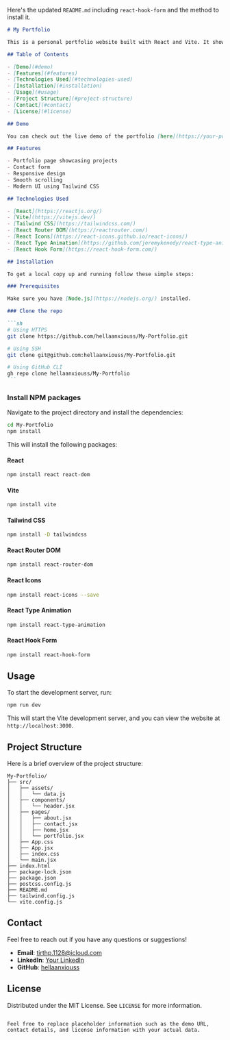 Here's the updated `README.md` including `react-hook-form` and the method to install it.

````markdown
# My Portfolio

This is a personal portfolio website built with React and Vite. It showcases my projects, skills, and includes a contact page.

## Table of Contents

- [Demo](#demo)
- [Features](#features)
- [Technologies Used](#technologies-used)
- [Installation](#installation)
- [Usage](#usage)
- [Project Structure](#project-structure)
- [Contact](#contact)
- [License](#license)

## Demo

You can check out the live demo of the portfolio [here](https://your-portfolio-url.com).

## Features

- Portfolio page showcasing projects
- Contact form
- Responsive design
- Smooth scrolling
- Modern UI using Tailwind CSS

## Technologies Used

- [React](https://reactjs.org/)
- [Vite](https://vitejs.dev/)
- [Tailwind CSS](https://tailwindcss.com/)
- [React Router DOM](https://reactrouter.com/)
- [React Icons](https://react-icons.github.io/react-icons/)
- [React Type Animation](https://github.com/jeremykenedy/react-type-animation)
- [React Hook Form](https://react-hook-form.com/)

## Installation

To get a local copy up and running follow these simple steps:

### Prerequisites

Make sure you have [Node.js](https://nodejs.org/) installed.

### Clone the repo

```sh
# Using HTTPS
git clone https://github.com/hellaanxiouss/My-Portfolio.git

# Using SSH
git clone git@github.com:hellaanxiouss/My-Portfolio.git

# Using GitHub CLI
gh repo clone hellaanxiouss/My-Portfolio
```
````

### Install NPM packages

Navigate to the project directory and install the dependencies:

```sh
cd My-Portfolio
npm install
```

This will install the following packages:

#### React

```sh
npm install react react-dom
```

#### Vite

```sh
npm install vite
```

#### Tailwind CSS

```sh
npm install -D tailwindcss
```

#### React Router DOM

```sh
npm install react-router-dom
```

#### React Icons

```sh
npm install react-icons --save
```

#### React Type Animation

```sh
npm install react-type-animation
```

#### React Hook Form

```sh
npm install react-hook-form
```

## Usage

To start the development server, run:

```sh
npm run dev
```

This will start the Vite development server, and you can view the website at `http://localhost:3000`.

## Project Structure

Here is a brief overview of the project structure:

```
My-Portfolio/
├── src/
│   ├── assets/
│   │   └── data.js
│   ├── components/
│   │   └── header.jsx
│   ├── pages/
│   │   ├── about.jsx
│   │   ├── contact.jsx
│   │   ├── home.jsx
│   │   └── portfolio.jsx
│   ├── App.css
│   ├── App.jsx
│   ├── index.css
│   └── main.jsx
├── index.html
├── package-lock.json
├── package.json
├── postcss.config.js
├── README.md
├── tailwind.config.js
└── vite.config.js
```

## Contact

Feel free to reach out if you have any questions or suggestions!

- **Email**: tirthp.1128@icloud.com
- **LinkedIn**: [Your LinkedIn](https://www.linkedin.com/in/tirthdhedhi)
- **GitHub**: [hellaanxiouss](https://github.com/hellaanxiouss)

## License

Distributed under the MIT License. See `LICENSE` for more information.

```

Feel free to replace placeholder information such as the demo URL, contact details, and license information with your actual data.
```
